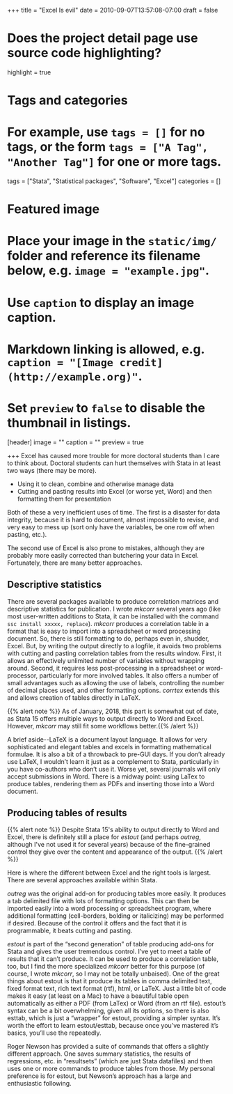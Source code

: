 +++
title = "Excel Is evil"
date = 2010-09-07T13:57:08-07:00
draft = false

# Does the project detail page use source code highlighting?
highlight = true

# Tags and categories
# For example, use `tags = []` for no tags, or the form `tags = ["A Tag", "Another Tag"]` for one or more tags.
tags = ["Stata", "Statistical packages", "Software", "Excel"]
categories = []

# Featured image
# Place your image in the `static/img/` folder and reference its filename below, e.g. `image = "example.jpg"`.
# Use `caption` to display an image caption.
#   Markdown linking is allowed, e.g. `caption = "[Image credit](http://example.org)"`.
# Set `preview` to `false` to disable the thumbnail in listings.
[header]
image = ""
caption = ""
preview = true

+++
Excel has caused more trouble for more doctoral students than I care to think about. Doctoral students can hurt themselves with Stata in at least two ways (there may be more).

* Using it to clean, combine and otherwise manage data
* Cutting and pasting results into Excel (or worse yet, Word) and then formatting them for presentation

Both of these a very inefficient uses of time. The first is a disaster for data integrity, because it is hard to document, almost impossible to revise, and very easy to mess up (sort only have the variables, be one row off when pasting, etc.).

The second use of Excel is also prone to mistakes, although they are probably more easily corrected than butchering your data in Excel. Fortunately, there are many better approaches.

## Descriptive statistics

There are several packages available to produce correlation matrices and descriptive statistics for publication. I wrote _mkcorr_ several years ago (like most user-written additions to Stata, it can be installed with the command `ssc install xxxxx, replace`). _mkcorr_ produces a correlation table in a format that is easy to import into a spreadsheet or word processing document. So, there is still formatting to do, perhaps even in, shudder, Excel. But, by writing the output directly to a logfile, it avoids two problems with cutting and pasting correlation tables from the results window. First, it allows an effectively unlimited number of variables without wrapping around. Second, it requires less post-processing in a spreadsheet or word-processor, particularly for more involved tables. It also offers a number of small advantages such as allowing the use of labels, controlling the number of decimal places used, and other formatting options. _corrtex_ extends this and allows creation of tables directly in LaTeX.

{{% alert note %}}
As of January, 2018, this part is somewhat out of date, as Stata 15 offers multiple ways to output directly to Word and Excel. However, _mkcorr_ may still fit some workflows better.{{% /alert %}}

A brief aside--LaTeX is a document layout language. It allows for very sophisticated and elegant tables and excels in formatting mathematical formulae. It is also a bit of a throwback to pre-GUI days. If you don’t already use LaTeX, I wouldn’t learn it just as a complement to Stata, particularly in you have co-authors who don’t use it. Worse yet, several journals will only accept submissions in Word. There is a midway point: using LaTex to produce tables, rendering them as PDFs and inserting those into a Word document.

## Producing tables of results

{{% alert note %}}
Despite Stata 15's ability to output directly to Word and Excel, there is definitely still a place for _estout_ (and perhaps _outreg_, although I've not used it for several years) because of the fine-grained control they give over the content and appearance of the output.
{{% /alert %}}

Here is where the different between Excel and the right tools is largest. There are several approaches available within Stata.

_outreg_ was the original add-on for producing tables more easily. It produces a tab delimited file with lots of formatting options. This can then be imported easily into a word processing or spreadsheet program, where additional formatting (cell-borders, bolding or italicizing) may be performed if desired. Because of the control it offers and the fact that it is programmable, it beats cutting and pasting.

_estout_ is part of the “second generation” of table producing add-ons for Stata and gives the user tremendous control. I’ve yet to meet a table of results that it can’t produce. It can be used to produce a correlation table, too, but I find the more specialized _mkcorr_ better for this purpose (of course, I wrote _mkcorr_, so I may not be totally unbaised). One of the great things about estout is that it produce its tables in comma delimited text, fixed format text, rich text format (rtf), html, or LaTeX. Just a little bit of code makes it easy (at least on a Mac) to have a beautiful table open automatically as either a PDF (from LaTex) or Word (from an rtf file). estout’s syntax can be a bit overwhelming, given all its options, so there is also esttab, which is just a “wrapper” for estout, providing a simpler syntax. It’s worth the effort to learn estout/esttab, because once you’ve mastered it’s basics, you’ll use the repeatedly.

Roger Newson has provided a suite of commands that offers a slightly different approach. One saves summary statistics, the results of regressions, etc. in “resultsets” (which are just Stata datafiles) and then uses one or more commands to produce tables from those. My personal preference is for estout, but Newson’s approach has a large and enthusiastic following.

